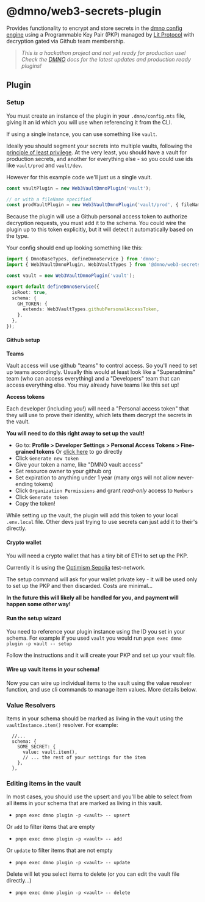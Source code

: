 
# @dmno/web3-secrets-plugin

Provides functionality to encrypt and store secrets in the [dmno config engine](https://dmno.dev) using a Programmable Key Pair (PKP) managed by [Lit Protocol](https://www.litprotocol.com/) with decryption gated via Github team membership.

> _This is a hackathon project and not yet ready for production use!_<br/>
> _Check the [DMNO](https://dmno.dev) docs for the latest updates and production ready plugins!_

## Plugin

### Setup

You must create an instance of the plugin in your `.dmno/config.mts` file, giving it an id which you will use when referencing it from the CLI.

If using a single instance, you can use something like `vault`.

Ideally you should segment your secrets into multiple vaults, following the [principle of least privilege](https://www.paloaltonetworks.com/cyberpedia/what-is-the-principle-of-least-privilege). At the very least, you should have a vault for production secrets, and another for everything else - so you could use ids like `vault/prod` and `vault/dev`.

However for this example code we'll just us a single vault.

```typescript
const vaultPlugin = new Web3VaultDmnoPlugin('vault');

// or with a fileName specified
const prodVaultPlugin = new Web3VaultDmnoPlugin('vault/prod', { fileName: 'prod'});
```

Because the plugin will use a Github personal access token to authorize decryption requests, you must add it to the schema. You could wire the plugin up to this token explicitly, but it will detect it automatically based on the type.

Your config should end up looking something like this:
```ts
import { DmnoBaseTypes, defineDmnoService } from 'dmno';
import { Web3VaultDmnoPlugin, Web3VaultTypes } from '@dmno/web3-secrets-plugin';

const vault = new Web3VaultDmnoPlugin('vault');

export default defineDmnoService({
  isRoot: true,
  schema: {
    GH_TOKEN: {
      extends: Web3VaultTypes.githubPersonalAccessToken,
    },
  },
});
```

#### Github setup

**Teams**

Vault access will use github "teams" to control access. So you'll need to set up teams accordingly. Usually this would at least look like a "Superadmins" team (who can access everything) and a "Developers" team that can access everything else. You may already have teams like this set up!

**Access tokens**

Each developer (including you!) will need a "Personal access token" that they will use to prove their identity, which lets them decrypt the secrets in the vault.

**You will need to do this right away to set up the vault!**

- Go to: **Profile > Developer Settings > Personal Access Tokens > Fine-grained tokens**
  Or [click here](https://github.com/settings/tokens?type=beta) to go directly
- Click `Generate new token`
- Give your token a name, like "DMNO vault access"
- Set resource owner to your github org
- Set expiration to anything under 1 year (many orgs will not allow never-ending tokens)
- Click `Organization Permissions` and grant _read-only_ access to `Members`
- Click `Generate token`
- Copy the token!

While setting up the vault, the plugin will add this token to your local `.env.local` file. Other devs just trying to use secrets can just add it to their's directly.

#### Crypto wallet

You will need a crypto wallet that has a tiny bit of ETH to set up the PKP.

Currently it is using the [Optimism Sepolia](https://sepolia-optimism.etherscan.io/) test-network.

The setup command will ask for your wallet private key - it will be used only to set up the PKP and then discarded. Costs are minimal...

**In the future this will likely all be handled for you, and payment will happen some other way!**



#### Run the setup wizard
You need to reference your plugin instance using the ID you set in your schema. For example if you used `vault` you would run `pnpm exec dmno plugin -p vault -- setup`

Follow the instructions and it will create your PKP and set up your vault file.

#### Wire up vault items in your schema!

Now you can wire up individual items to the vault using the value resolver function, and use cli commands to manage item values. More details below.

### Value Resolvers

Items in your schema should be marked as living in the vault using the `vaultInstance.item()` resolver. For example: 

```
  //...
  schema: {
    SOME_SECRET: {
      value: vault.item(),
      // ... the rest of your settings for the item
    },
  },
```


### Editing items in the vault

In most cases, you should use the upsert and you'll be able to select from all items in your schema that are marked as living in this vault.
- `pnpm exec dmno plugin -p <vault> -- upsert`

Or `add` to filter items that are empty
- `pnpm exec dmno plugin -p <vault> -- add`

Or `update` to filter items that are not empty
- `pnpm exec dmno plugin -p <vault> -- update`

Delete will let you select items to delete (or you can edit the vault file directly...)
- `pnpm exec dmno plugin -p <vault> -- delete`
